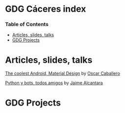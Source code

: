 # GDG Cáceres index

### Table of Contents
- [Articles, slides, talks](#articles-slides-talks)
- [GDG Projects](#gdg-projects)

# Articles, slides, talks

[The coolest Android, Material Design](https://goo.gl/vzLvIv) by [Oscar Caballero](https://github.com/oscarcpozas)

[Python y bots, todos amigos](https://goo.gl/mwe6QN) by [Jaime Alcantara](https://github.com/Jaime97)

# GDG Projects

